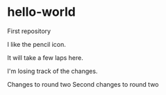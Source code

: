 # hello-world
First repository

I like the pencil icon.

It will take a few laps here.

I'm losing track of the changes.

Changes to round two
Second changes to round two
